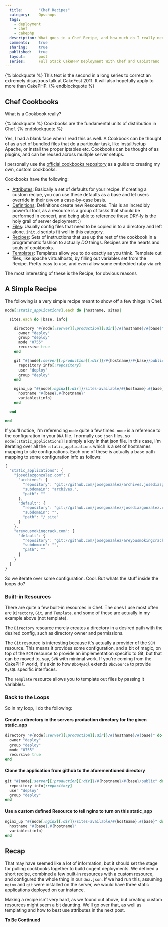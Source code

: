 ```yaml
---
  title:       "Chef Recipes"
  category:    Opschops
  tags:
    - deployment
    - chef
    - cakephp
  description: What goes in a Chef Recipe, and how much do I really need to know about resources?
  comments:    true
  sharing:     true
  published:   true
  layout:      post
  series:      Full Stack CakePHP Deployment With Chef and Capistrano
---
```


{% blockquote %}
This text is the second in a long series to correct an extremely disastrous talk at CakeFest 2011. It will also hopefully apply to more than CakePHP.
{% endblockquote %}

## Chef Cookbooks

What is a Cookbook really?

{% blockquote %}
Cookbooks are the fundamental units of distribution in Chef.
{% endblockquote %}

Yes, I had a blank face when I read this as well. A Cookbook can be thought of as a set of bundled files that do a particular task, like install/setup Apache, or install the proper iptables etc. Cookbooks can be thought of as plugins, and can be reused across multiple server setups.

I personally use the [official cookbooks repository](http://community.opscode.com/cookbooks) as a guide to creating my own, custom cookbooks.

Cookbooks have the following:

* [Attributes](http://wiki.opscode.com/display/chef/Attributes): Basically a set of defaults for your recipe. If creating a custom recipe, you can use these defaults as a base and let users override in their `DNA` on a case-by-case basis.
* [Definitions](http://wiki.opscode.com/display/chef/Definitions): Definitions create new Resources. This is an incredibly powerful tool, as a resource is a group of tasks that should be performed in concert, and being able to reference these DRY-ly is the holy grail of server deployment :)
* [Files](http://wiki.opscode.com/display/chef/File+Distribution): Usually config files that need to be copied in to a directory and left alone. `init.d` scripts fit well in this category.
* [Recipes](http://wiki.opscode.com/display/chef/Recipes): Sets of instructions that use up the rest of the cookbook in a programmatic fashion to actually *DO* things. Recipes are the hearts and souls of cookbooks.
* [Templates](http://wiki.opscode.com/display/chef/Templates): Templates allow you to do exactly as you think. Template out files, like apache virtualhosts, by filling out variables set from the Recipe. Pretty easy to use, and even allow some embedded ruby via `erb`

The most interesting of these is the Recipe, for obvious reasons

## A Simple Recipe

The following is a very simple recipe meant to show off a few things in Chef.

```ruby
node[:static_applications].each do |hostname, sites|

  sites.each do |base, info|

    directory "#{node[:server][:production][:dir]}/#{hostname}/#{base}" do
      owner "deploy"
      group "deploy"
      mode "0755"
      recursive true
    end

    git "#{node[:server][:production][:dir]}/#{hostname}/#{base}/public" do
      repository info[:repository]
      user "deploy"
      group "deploy"
    end

    nginx_up "#{node[:nginx][:dir]}/sites-available/#{hostname}.#{base}" do
      hostname "#{base}.#{hostname}"
      variables(info)
    end

  end

end
```

If you'll notice, I'm referencing `node` quite a few times. `node` is a reference to the configuration in your `DNA` file. I normally use `json` files, so `node[:static_applications]` is simply a key in that json file. In this case, I'm iterating over all the `:static_applications` which is a set of hostnames mapping to site configurations. Each one of these is actually a base path mapping to some configuration info as follows:

```javascript
{
  "static_applications": {
    "josediazgonzalez.com": {
      "archives": {
        "repository": "git://github.com/josegonzalez/archives.josediazgonzalez.com.git",
        "subdomain": "archives.",
        "path": ""
      },
      "default": {
        "repository": "git://github.com/josegonzalez/josediazgonzalez.com.git",
        "subdomain": "",
        "path": "/_site"
      }
    },
    "areyousmokingcrack.com": {
      "default": {
        "repository": "git://github.com/josegonzalez/areyousmokingcrack.com.git",
        "subdomain": "",
        "path": ""
      }
    }
  }
}
```

So we iterate over some configuration. Cool. But whats the stuff inside the loops do?

### Built-in Resources

There are quite a few built-in resources in Chef. The ones I use most often are `Directory`, `Git`, and `Template`, and some of these are actually in my example above (not template).

The `Directory` resource merely creates a directory in a desired path with the desired config, such as directory owner and permissions.

The `Git` resource is interesting because it's actually a provider of the `SCM` resource. This means it provides some configuration, and a bit of magic, on top of the `SCM` resource to provide an implementation specific to Git, but that can be moved to, say, `SVN` with minimal work. If you're coming from the CakePHP world, it's akin to how `DboMysql` extends `DboSource` to provide `MySQL` specific interfaces.

The `Template` resource allows you to template out files by passing it variables.

### Back to the Loops

So in my loop, I do the following:

#### Create a directory in the servers production directory for the given static_app

```ruby
directory "#{node[:server][:production][:dir]}/#{hostname}/#{base}" do
  owner "deploy"
  group "deploy"
  mode "0755"
  recursive true
end
```

#### Clone the application from github to the aforementioned directory

```ruby
git "#{node[:server][:production][:dir]}/#{hostname}/#{base}/public" do
  repository info[:repository]
  user "deploy"
  group "deploy"
end
```

#### Use a custom defined Resource to tell nginx to turn on this static_app

```ruby
nginx_up "#{node[:nginx][:dir]}/sites-available/#{hostname}.#{base}" do
  hostname "#{base}.#{hostname}"
  variables(info)
end
```

## Recap

That may have seemed like a lot of information, but it should set the stage for pulling cookbooks together to build cogent deployments. We defined a short recipe, combined a few built-in resources with a custom resource, and configured the whole thing in our `dna.json`. If we had run this, assuming `nginx` and `git` were installed on the server, we would have three static applications deployed on our instance.

Making a recipe isn't very hard, as we found out above, but creating custom resources might seem a bit daunting. We'll go over that, as well as templating and how to best use attributes in the next post.

**To Be Continued**
